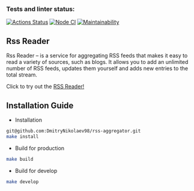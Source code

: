 ### Tests and linter status:
[![Actions Status](https://github.com/DmitryNikolaev98/frontend-bootcamp-project-11/workflows/hexlet-check/badge.svg)](https://github.com/DmitryNikolaev98/frontend-bootcamp-project-11/actions)
[![Node CI](https://github.com/DmitryNikolaev98/frontend-bootcamp-project-11/actions/workflows/node-ci.yml/badge.svg)](https://github.com/DmitryNikolaev98/frontend-bootcamp-project-11/actions/workflows/node-ci.yml)
[![Maintainability](https://api.codeclimate.com/v1/badges/8ceff91559ad8910684d/maintainability)](https://codeclimate.com/github/DmitryNikolaev98/frontend-bootcamp-project-11/maintainability)

## Rss Reader

Rss Reader – is a service for aggregating RSS feeds that makes it easy to read a variety of sources, such as blogs. It allows you to add an unlimited number of RSS feeds, updates them yourself and adds new entries to the total stream.

Click to try out the [RSS Reader!](https://prodaction.vercel.app/)

## Installation Guide 

- Installation

```bash
git@github.com:DmitryNikolaev98/rss-aggregator.git
make install
```

- Build for production
```bash
make build
```
- Build for develop
```bash
make develop
```
